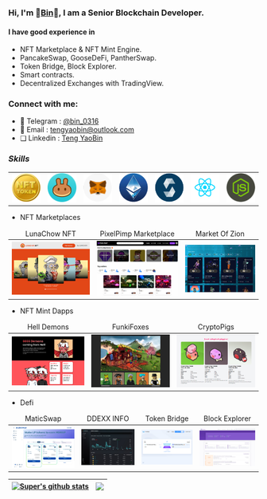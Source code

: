 ### Hi, I'm 🥇[Bin](https://t.me/bin_0316/)🥇, I am a Senior Blockchain Developer.

#### I have good experience in 
- NFT Marketplace & NFT Mint Engine.
- PancakeSwap, GooseDeFi, PantherSwap.
- Token Bridge, Block Explorer.
- Smart contracts.
- Decentralized Exchanges with TradingView.


### Connect with me:

- 💬 Telegram : [@bin_0316](https://t.me/bin_0316)
- 📧 Email : tengyaobin@outlook.com
- ❑ Linkedin : [Teng YaoBin](https://www.linkedin.com/in/tengyaobin/)

### **_Skills_**
<table>
  <tr>
      <td><img src="https://github.com/bin0316/bin0316/blob/main/icons/icon_nft.png?raw=true" width="200"></td>
      <td><img src="https://github.com/bin0316/bin0316/blob/main/icons/icon_pancake.png?raw=true" width="200"></td>
      <td><img src="https://github.com/bin0316/bin0316/blob/main/icons/icon_metamask.png?raw=true" width="200"></td>
      <td><img src="https://github.com/bin0316/bin0316/blob/main/icons/eth.png?raw=true" width="200"></td>
      <td><img src="https://github.com/bin0316/bin0316/blob/main/icons/icon_solidity.png?raw=true" width="200"></td>
      <td><img src="https://github.com/bin0316/bin0316/blob/main/icons/icon_react.png?raw=true" width="200"></td>
      <td><img src="https://github.com/bin0316/bin0316/blob/main/icons/node.png?raw=true" width="200"></td>
           
  </tr>  
</table>

- NFT Marketplaces
<table>
    <thead align="center">
        <tr>
            <td>LunaChow NFT</td>
            <td>PixelPimp Marketplace</td>
            <td>Market Of Zion</td>            
        </tr>
    </thead>
    <tr>
        <td>
            <a href="https://lunachownft.com/">
                <img src="https://github.com/bin0316/bin0316/blob/main/images/lunachow.jpg?raw=true" width="300">
            </a>
        </td>        
        <td>
            <a href="https://nft.pixelpimp.io/">
                <img src="https://github.com/bin0316/bin0316/blob/main/images/pixelpimp.jpg?raw=true" width="300">
            </a>
        </td> 
        <td>
            <a href="https://marketofzion.com/">
                <img src="https://github.com/bin0316/bin0316/blob/main/images/marketofzion.jpg?raw=true" width="300">
            </a>
        </td>     
    </tr>
</table>

- NFT Mint Dapps
<table>
    <thead align="center">
        <tr>
            <td>Hell Demons</td>
            <td>FunkiFoxes</td>           
            <td>CryptoPigs</td>
        </tr>
    </thead>
    <tr>
        <td>
            <a href="https://helldemon.cryptoliveton.com/">
                <img src="https://github.com/bin0316/bin0316/blob/main/images/helldemon.jpg?raw=true" width="300">
            </a>
        </td>
        <td>
            <a href="https://funkifoxes.com/">
                <img src="https://github.com/bin0316/bin0316/blob/main/images/funkifoxes.jpg?raw=true" width="300">
            </a>
        </td> 
        <td>
            <a href="https://cryptopigs.one/#/">
                <img src="https://github.com/bin0316/bin0316/blob/main/images/cruptopigs.jpg?raw=true" width="300">
            </a>
        </td>               
    </tr>    
</table>

- Defi
<table>
    <thead align="center">
        <tr>
            <td>MaticSwap</td>
            <td>DDEXX INFO</td>
            <td>Token Bridge</td>  
            <td>Block Explorer</td> 
        </tr>
    </thead>
    <tr>
        <td>
            <a href="https://maticfront.web.app/farms">
                <img src="https://github.com/bin0316/bin0316/blob/main/images/maticswap.jpg?raw=true" width="300">
            </a>
        </td>          
        <td>
            <a href="http://analytics.ddexx.io">
                <img src="https://github.com/bin0316/bin0316/blob/main/images/info.jpg?raw=true" width="300">
            </a>
        </td>   
        <td>
            <a href="https://theporinibridge.com/bridge">
                <img src="https://github.com/bin0316/bin0316/blob/main/images/tokenbridge.jpg?raw=true" width="300">
            </a>
        </td> 
        <td>
            <a href="https://porini.xyz/">
                <img src="https://github.com/bin0316/bin0316/blob/main/images/blockexplore.jpg?raw=true" width="300">
            </a>
        </td> 
    </tr>  
</table>

| <a href="https://github.com/bin0316?tab=repositories"><img align="center" src="https://github-readme-stats.vercel.app/api?username=bin0316&show_icons=true&include_all_commits=true&theme=buefy&hide_border=true" alt="Super's github stats" /> </a>| <a href="https://github.com/bin0316?tab=repositories"><img align="center" src="https://github-readme-stats.vercel.app/api/top-langs/?username=bin0316&layout=compact&theme=buefy&hide_border=true" /> </a> |
| ------------- | ------------- |


